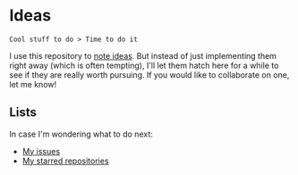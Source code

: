 # Ideas

    Cool stuff to do > Time to do it
    
I use this repository to [note ideas](https://github.com/peterdesmet/ideas/issues). But instead of just implementing them right away (which is often tempting), I'll let them hatch here for a while to see if they are really worth pursuing. If you would like to collaborate on one, let me know!

## Lists

In case I'm wondering what to do next:

* [My issues](https://github.com/issues)
* [My starred repositories](https://github.com/stars)
